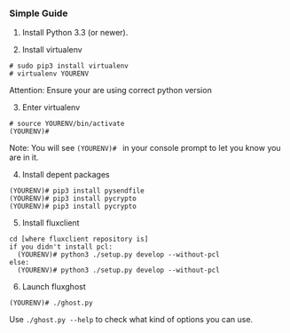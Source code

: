 
### Simple Guide ###

1. Install Python 3.3 (or newer).

2. Install virtualenv
```
# sudo pip3 install virtualenv
# virtualenv YOURENV
```

Attention: Ensure your are using correct python version

3. Enter virtualenv
```
# source YOURENV/bin/activate
(YOURENV)#
```

Note: You will see `(YOURENV)# ` in your console prompt to let you know you are in it.

4. Install depent packages

```
(YOURENV)# pip3 install pysendfile
(YOURENV)# pip3 install pycrypto
(YOURENV)# pip3 install pycrypto
```

5. Install fluxclient
```
cd [where fluxclient repository is]
if you didn't install pcl:
  (YOURENV)# python3 ./setup.py develop --without-pcl
else:
  (YOURENV)# python3 ./setup.py develop --without-pcl
```

6. Launch fluxghost
```
(YOURENV)# ./ghost.py
```

Use `./ghost.py --help` to check what kind of options you can use.
